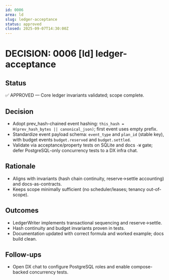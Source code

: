 ```yaml
---
id: 0006
area: ld
slug: ledger-acceptance
status: approved
closed: 2025-09-07T14:30:00Z
---
```


# DECISION: 0006 [ld] ledger-acceptance

## Status
✅ APPROVED — Core ledger invariants validated; scope complete.

## Decision
- Adopt prev_hash-chained event hashing: `this_hash = H(prev_hash_bytes || canonical_json)`; first event uses empty prefix.
- Standardize event payload schema: `event_type` and `plan_id` (stable key), with budget events `budget.reserved` and `budget.settled`.
- Validate via acceptance/property tests on SQLite and docs `-W` gate; defer PostgreSQL-only concurrency tests to a DX infra chat.

## Rationale
- Aligns with invariants (hash chain continuity, reserve→settle accounting) and docs-as-contracts.
- Keeps scope minimally sufficient (no scheduler/leases; tenancy out-of-scope).

## Outcomes
- LedgerWriter implements transactional sequencing and reserve→settle.
- Hash continuity and budget invariants proven in tests.
- Documentation updated with correct formula and worked example; docs build clean.

## Follow-ups
- Open DX chat to configure PostgreSQL roles and enable compose-backed concurrency tests.

